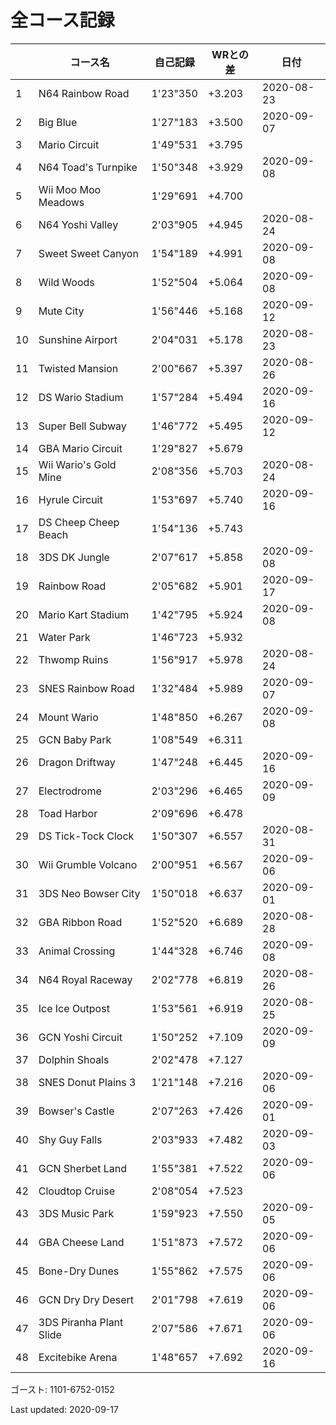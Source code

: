 # 全コース記録

||コース名|自己記録|WRとの差|日付
|--|--|--|--|--|
|1|N64 Rainbow Road|1'23"350|+3.203|2020-08-23|
|2|Big Blue|1'27"183|+3.500|2020-09-07|
|3|Mario Circuit|1'49"531|+3.795||
|4|N64 Toad's Turnpike|1'50"348|+3.929|2020-09-08|
|5|Wii Moo Moo Meadows|1'29"691|+4.700||
|6|N64 Yoshi Valley|2'03"905|+4.945|2020-08-24|
|7|Sweet Sweet Canyon|1'54"189|+4.991|2020-09-08|
|8|Wild Woods|1'52"504|+5.064|2020-09-08|
|9|Mute City|1'56"446|+5.168|2020-09-12|
|10|Sunshine Airport|2'04"031|+5.178|2020-08-23|
|11|Twisted Mansion|2'00"667|+5.397|2020-08-26|
|12|DS Wario Stadium|1'57"284|+5.494|2020-09-16|
|13|Super Bell Subway|1'46"772|+5.495|2020-09-12|
|14|GBA Mario Circuit|1'29"827|+5.679||
|15|Wii Wario's Gold Mine|2'08"356|+5.703|2020-08-24|
|16|Hyrule Circuit|1'53"697|+5.740|2020-09-16|
|17|DS Cheep Cheep Beach|1'54"136|+5.743||
|18|3DS DK Jungle|2'07"617|+5.858|2020-09-08|
|19|Rainbow Road|2'05"682|+5.901|2020-09-17|
|20|Mario Kart Stadium|1'42"795|+5.924|2020-09-08|
|21|Water Park|1'46"723|+5.932||
|22|Thwomp Ruins|1'56"917|+5.978|2020-08-24|
|23|SNES Rainbow Road|1'32"484|+5.989|2020-09-07|
|24|Mount Wario|1'48"850|+6.267|2020-09-08|
|25|GCN Baby Park|1'08"549|+6.311||
|26|Dragon Driftway|1'47"248|+6.445|2020-09-16|
|27|Electrodrome|2'03"296|+6.465|2020-09-09|
|28|Toad Harbor|2'09"696|+6.478||
|29|DS Tick-Tock Clock|1'50"307|+6.557|2020-08-31|
|30|Wii Grumble Volcano|2'00"951|+6.567|2020-09-06|
|31|3DS Neo Bowser City|1'50"018|+6.637|2020-09-01|
|32|GBA Ribbon Road|1'52"520|+6.689|2020-08-28|
|33|Animal Crossing|1'44"328|+6.746|2020-09-08|
|34|N64 Royal Raceway|2'02"778|+6.819|2020-08-26|
|35|Ice Ice Outpost|1'53"561|+6.919|2020-08-25|
|36|GCN Yoshi Circuit|1'50"252|+7.109|2020-09-09|
|37|Dolphin Shoals|2'02"478|+7.127||
|38|SNES Donut Plains 3|1'21"148|+7.216|2020-09-06|
|39|Bowser's Castle|2'07"263|+7.426|2020-09-01|
|40|Shy Guy Falls|2'03"933|+7.482|2020-09-03|
|41|GCN Sherbet Land|1'55"381|+7.522|2020-09-06|
|42|Cloudtop Cruise|2'08"054|+7.523||
|43|3DS Music Park|1'59"923|+7.550|2020-09-05|
|44|GBA Cheese Land|1'51"873|+7.572|2020-09-06|
|45|Bone-Dry Dunes|1'55"862|+7.575|2020-09-06|
|46|GCN Dry Dry Desert|2'01"798|+7.619|2020-09-06|
|47|3DS Piranha Plant Slide|2'07"586|+7.671|2020-09-06|
|48|Excitebike Arena|1'48"657|+7.692|2020-09-16|

ゴースト: 1101-6752-0152

Last updated: 2020-09-17
